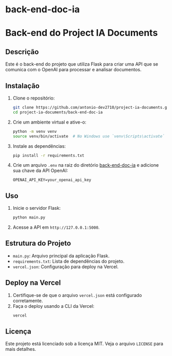# back-end-doc-ia
# Back-end do Project IA Documents

## Descrição
Este é o back-end do projeto que utiliza Flask para criar uma API que se comunica com o OpenAI para processar e analisar documentos.

## Instalação

1. Clone o repositório:
    ```bash
    git clone https://github.com/antonio-dev2710/project-ia-documents.git
    cd project-ia-documents/back-end-doc-ia
    ```

2. Crie um ambiente virtual e ative-o:
    ```bash
    python -m venv venv
    source venv/bin/activate  # No Windows use `venv\Scripts\activate`
    ```

3. Instale as dependências:
    ```bash
    pip install -r requirements.txt
    ```

4. Crie um arquivo `.env` na raiz do diretório [back-end-doc-ia](http://_vscodecontentref_/0) e adicione sua chave da API OpenAI:
    ```env
    OPENAI_API_KEY=your_openai_api_key
    ```

## Uso

1. Inicie o servidor Flask:
    ```bash
    python main.py
    ```

2. Acesse a API em `http://127.0.0.1:5000`.

## Estrutura do Projeto

- `main.py`: Arquivo principal da aplicação Flask.
- `requirements.txt`: Lista de dependências do projeto.
- `vercel.json`: Configuração para deploy na Vercel.

## Deploy na Vercel

1. Certifique-se de que o arquivo `vercel.json` está configurado corretamente.
2. Faça o deploy usando a CLI da Vercel:
    ```bash
    vercel
    ```

## Licença
Este projeto está licenciado sob a licença MIT. Veja o arquivo `LICENSE` para mais detalhes.

